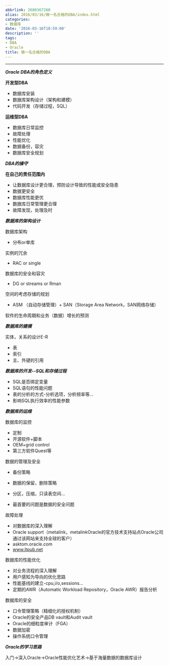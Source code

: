 ```yaml
---
abbrlink: 2680367260
alias: 2016/03/16/做一名合格的DBA/index.html
categories:
- 数据库
date: '2016-03-16T10:59:00'
description: ''
tags:
- DBA
- Oracle
title: 做一名合格的DBA
---
```








------

***Oracle DBA的角色定义***

**开发型DBA**

- 数据库安装
- 数据库架构设计（架构和建模）
- 代码开发（存储过程，SQL）

**运维型DBA**

- 数据库日常监控
- 故障处理
- 性能优化
- 数据备份，容灾
- 数据库安全规划

***DBA的操守***

**在自己的责任范围内**

- 让数据库设计更合理，预防设计导致的性能或安全隐患
- 数据更安全
- 数据库性能更优
- 数据库日常管理更合理
- 故障发现，处理及时

***数据库的架构设计***

数据库架构

- 分布or单库

实例的冗余

- RAC or single

数据库的安全和容灾

- DG or streams or Rman

空间的考虑存储的规划

- ASM （自动存储管理）+ SAN（Storage Area Network，SAN网络存储）

软件的生命周期和业务（数据）增长的预测

***数据库的建模***

实体，关系的设计E-R

- 表
- 索引
- 主、外键的引用

***数据库的开发--SQL和存储过程***

- SQL是否绑定变量
- SQL语句的性能问题
- 表的分析的方式-分析选项，分析频率等...
- 影响SQL执行效率的性能参数



<!--more-->

***数据库的运维***

数据库的监控

- 定制
- 开源软件+脚本
- OEM+grid control
- 第三方软件Quest等

数据的管理及安全

- 备份策略
- 数据的保留，删除策略
- 分区，压缩，只读表空间...


- 最首要的问题是数据的安全问题

故障处理

- 对数据库的深入理解
- Oracle support（metalink，metalinkOracle的官方技术支持站点Oracle公司通过该网站来支持全球的客户）
- asktom.oracle.com
- www.itpub.net

数据库的性能优化

- 对业务流程的深入理解
- 用户感知为导向的优化思路
- 性能基线的建立-cpu,i/o,sessions...
- 定期的AWR（Automatic Workload Repository，Oracle AWR）报告分析

数据库的安全

- 口令管理策略（精细化的授权机制）
- Oracle的安全产品DB vault和Audit vault
- Oracle的细粒度审计（FGA）
- 数据加密
- 操作系统口令管理

***Oracle的学习思路***

入门->深入Oracle->Oracle性能优化艺术->基于海量数据的数据库设计